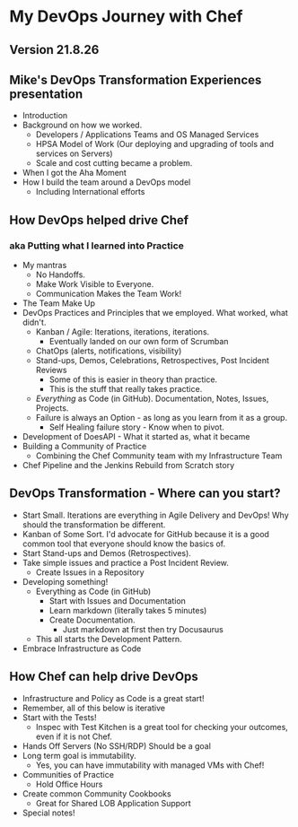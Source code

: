 # My DevOps Journey with Chef

## Version 21.8.26

## Mike's DevOps Transformation Experiences presentation

- Introduction
- Background on how we worked.
  - Developers / Applications Teams and OS Managed Services
  - HPSA Model of Work (Our deploying and upgrading of tools and services on Servers)
  - Scale and cost cutting became a problem.
- When I got the Aha Moment
- How I build the team around a DevOps model
  - Including International efforts

## How DevOps helped drive Chef

### aka Putting what I learned into Practice

- My mantras
  - No Handoffs.
  - Make Work Visible to Everyone.
  - Communication Makes the Team Work!
- The Team Make Up
- DevOps Practices and Principles that we employed. What worked, what didn't.
  - Kanban / Agile: Iterations, iterations, iterations.
    - Eventually landed on our own form of Scrumban
  - ChatOps (alerts, notifications, visibility)
  - Stand-ups, Demos, Celebrations, Retrospectives, Post Incident Reviews
    - Some of this is easier in theory than practice.
    - This is the stuff that really takes practice.
  - *Everything* as Code (in GitHub). Documentation, Notes, Issues, Projects.
  - Failure is always an Option - as long as you learn from it as a group.
    - Self Healing failure story - Know when to pivot.
- Development of DoesAPI - What it started as, what it became
- Building a Community of Practice
  - Combining the Chef Community team with my Infrastructure Team
- Chef Pipeline and the Jenkins Rebuild from Scratch story
  
## DevOps Transformation - Where can you start?

- Start Small. Iterations are everything in Agile Delivery and DevOps! Why should the transformation be different.
- Kanban of Some Sort. I'd advocate for GitHub because it is a good common tool that everyone should know the basics of.
- Start Stand-ups and Demos (Retrospectives).
- Take simple issues and practice a Post Incident Review.
  - Create Issues in a Repository
- Developing something!
  - Everything as Code (in GitHub)
    - Start with Issues and Documentation
    - Learn markdown (literally takes 5 minutes)
    - Create Documentation.
      - Just markdown at first then try Docusaurus
  - This all starts the Development Pattern.
- Embrace Infrastructure as Code

## How Chef can help drive DevOps

- Infrastructure and Policy as Code is a great start!
- Remember, all of this below is iterative
- Start with the Tests!
  - Inspec with Test Kitchen is a great tool for checking your outcomes, even if it is not Chef.
- Hands Off Servers (No SSH/RDP) Should be a goal
- Long term goal is immutability.
  - Yes, you can have immutability with managed VMs with Chef!
- Communities of Practice
  - Hold Office Hours
- Create common Community Cookbooks
  - Great for Shared LOB Application Support
- Special notes!
